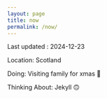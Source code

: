 ```yaml
---
layout: page
title: now
permalink: /now/
---
```


Last updated : 2024-12-23

Location: Scotland

Doing: Visiting family for xmas :christmas_tree:

Thinking About: Jekyll :upside_down_face: